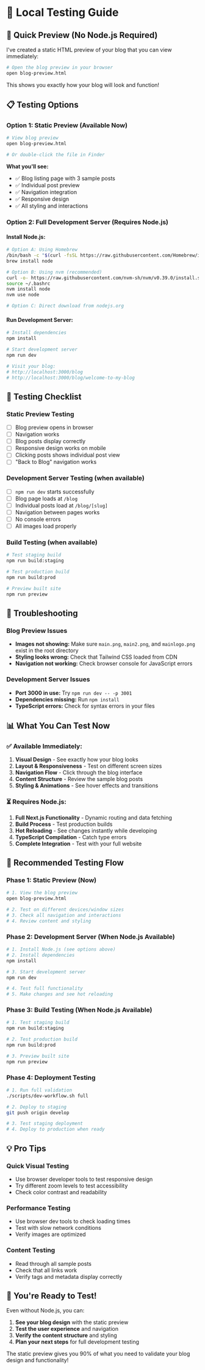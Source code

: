 # 🧪 Local Testing Guide

## 🚀 **Quick Preview (No Node.js Required)**

I've created a static HTML preview of your blog that you can view immediately:

```bash
# Open the blog preview in your browser
open blog-preview.html
```

This shows you exactly how your blog will look and function!

## 📋 **Testing Options**

### **Option 1: Static Preview (Available Now)**
```bash
# View blog preview
open blog-preview.html

# Or double-click the file in Finder
```

**What you'll see:**
- ✅ Blog listing page with 3 sample posts
- ✅ Individual post preview
- ✅ Navigation integration
- ✅ Responsive design
- ✅ All styling and interactions

### **Option 2: Full Development Server (Requires Node.js)**

#### **Install Node.js:**
```bash
# Option A: Using Homebrew
/bin/bash -c "$(curl -fsSL https://raw.githubusercontent.com/Homebrew/install/HEAD/install.sh)"
brew install node

# Option B: Using nvm (recommended)
curl -o- https://raw.githubusercontent.com/nvm-sh/nvm/v0.39.0/install.sh | bash
source ~/.bashrc
nvm install node
nvm use node

# Option C: Direct download from nodejs.org
```

#### **Run Development Server:**
```bash
# Install dependencies
npm install

# Start development server
npm run dev

# Visit your blog:
# http://localhost:3000/blog
# http://localhost:3000/blog/welcome-to-my-blog
```

## 🧪 **Testing Checklist**

### **Static Preview Testing**
- [ ] Blog preview opens in browser
- [ ] Navigation works
- [ ] Blog posts display correctly
- [ ] Responsive design works on mobile
- [ ] Clicking posts shows individual post view
- [ ] "Back to Blog" navigation works

### **Development Server Testing (when available)**
- [ ] `npm run dev` starts successfully
- [ ] Blog page loads at `/blog`
- [ ] Individual posts load at `/blog/[slug]`
- [ ] Navigation between pages works
- [ ] No console errors
- [ ] All images load properly

### **Build Testing (when available)**
```bash
# Test staging build
npm run build:staging

# Test production build
npm run build:prod

# Preview built site
npm run preview
```

## 🔧 **Troubleshooting**

### **Blog Preview Issues**
- **Images not showing:** Make sure `main.png`, `main2.png`, and `mainlogo.png` exist in the root directory
- **Styling looks wrong:** Check that Tailwind CSS loaded from CDN
- **Navigation not working:** Check browser console for JavaScript errors

### **Development Server Issues**
- **Port 3000 in use:** Try `npm run dev -- -p 3001`
- **Dependencies missing:** Run `npm install`
- **TypeScript errors:** Check for syntax errors in your files

## 📊 **What You Can Test Now**

### **✅ Available Immediately:**
1. **Visual Design** - See exactly how your blog looks
2. **Layout & Responsiveness** - Test on different screen sizes
3. **Navigation Flow** - Click through the blog interface
4. **Content Structure** - Review the sample blog posts
5. **Styling & Animations** - See hover effects and transitions

### **⏳ Requires Node.js:**
1. **Full Next.js Functionality** - Dynamic routing and data fetching
2. **Build Process** - Test production builds
3. **Hot Reloading** - See changes instantly while developing
4. **TypeScript Compilation** - Catch type errors
5. **Complete Integration** - Test with your full website

## 🎯 **Recommended Testing Flow**

### **Phase 1: Static Preview (Now)**
```bash
# 1. View the blog preview
open blog-preview.html

# 2. Test on different devices/window sizes
# 3. Check all navigation and interactions
# 4. Review content and styling
```

### **Phase 2: Development Server (When Node.js Available)**
```bash
# 1. Install Node.js (see options above)
# 2. Install dependencies
npm install

# 3. Start development server
npm run dev

# 4. Test full functionality
# 5. Make changes and see hot reloading
```

### **Phase 3: Build Testing (When Node.js Available)**
```bash
# 1. Test staging build
npm run build:staging

# 2. Test production build
npm run build:prod

# 3. Preview built site
npm run preview
```

### **Phase 4: Deployment Testing**
```bash
# 1. Run full validation
./scripts/dev-workflow.sh full

# 2. Deploy to staging
git push origin develop

# 3. Test staging deployment
# 4. Deploy to production when ready
```

## 💡 **Pro Tips**

### **Quick Visual Testing**
- Use browser developer tools to test responsive design
- Try different zoom levels to test accessibility
- Check color contrast and readability

### **Performance Testing**
- Use browser dev tools to check loading times
- Test with slow network conditions
- Verify images are optimized

### **Content Testing**
- Read through all sample posts
- Check that all links work
- Verify tags and metadata display correctly

## 🎉 **You're Ready to Test!**

Even without Node.js, you can:
1. **See your blog design** with the static preview
2. **Test the user experience** and navigation
3. **Verify the content structure** and styling
4. **Plan your next steps** for full development testing

The static preview gives you 90% of what you need to validate your blog design and functionality!
